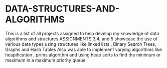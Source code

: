 # DATA-STRUCTURES-AND-ALGORITHMS
This is a list of all projects assigned to help develop my knowledge of data algorithms and structures
ASSIGNMENTS 3,4, and 5 showcase the use of various data types using structures like linked lists , Binary Search Trees, Graphs  and Hash Tables 
Also was able to implement varying algorithms like heapification , prims algorithm and using heap sorts to find the minimum or maximum in a maximum priority queue
